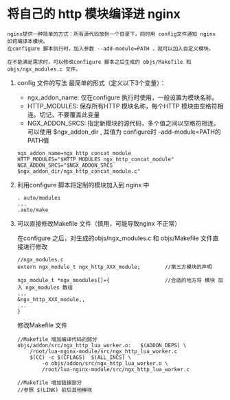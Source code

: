 # 将自己的 http 模块编译进 nginx #


	nginx提供一种简单的方式：所有源代码放到一个目录下，同时用 config文件通知 nginx 如何编译本模块。
	在configure 脚本执行时，加入参数 --add-module=PATH ，就可以加入自定义模块。

	在不能满足需求时，可以修改configure 脚本之后生成的 objs/Makefile 和 objs/ngx_modules.c 文件。

	
1. config 文件的写法
	最简单的形式（定义以下3个变量）：
	- ngx_addon_name: 仅在configure 执行时使用，一般设置为模块名称。
	- HTTP_MODULES: 保存所有HTTP 模块名称，每个HTTP 模块由空格符相连。切记，不要覆盖此变量
	- NGX_ADDON_SRCS: 指定新模块的源代码，多个值之间以空格符相连。可以使用 $ngx_addon_dir , 其值为 configure时 -add-module=PATH的 PATH值

	```
	ngx_addon_name=ngx_http_concat_module
	HTTP_MODULES="$HTTP_MODULES ngx_http_concat_module"
	NGX_ADDON_SRCS="$NGX_ADDON_SRCS $ngx_addon_dir/ngx_http_concat_module.c"

	```

2. 利用configure 脚本将定制的模块加入到 nginx 中
	```
	. auto/modules
	...
	.auto/make
	```

3. 可以直接修改Makefile 文件（慎用，可能导致nginx 不正常）
	
	在configure 之后，对生成的objs/ngx_modules.c 和 objs/Makefile 文件直接进行修改

	```
	//ngx_modules.c
	extern ngx_module_t ngx_http_XXX_module;		//第三方模块的声明
	
	ngx_module_t *ngx_moodules[]={					//合适的地方将 模块 加入 ngx_modules 数组
	...
	&ngx_http_XXX_module,,
	...
	}
	```

	修改Makefile 文件
	```
	//Makefile 增加编译代码的部分
	objs/addon/src/ngx_http_lua_worker.o:	$(ADDON_DEPS) \
		/root/lua-nginx-module/src/ngx_http_lua_worker.c
		$(CC) -c $(CFLAGS)  $(ALL_INCS) \
			-o objs/addon/src/ngx_http_lua_worker.o \
			/root/lua-nginx-module/src/ngx_http_lua_worker.c

	//Makefile 增加链接部分
	//参照 $(LINK) 前后其他模块
	```
